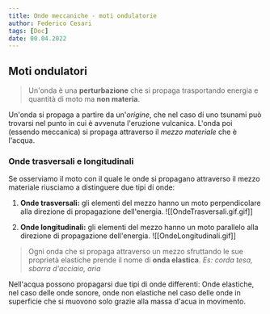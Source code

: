 ```yaml
---
title: Onde meccaniche - moti ondulatorie
author: Federico Cesari
tags: [Doc]
date: 00.04.2022
---
```

## Moti ondulatori
> Un'onda è una **perturbazione** che si propaga trasportando energia e quantità di moto ma **non materia**.

Un'onda si propaga a partire da un'*origine*, che nel caso di uno tsunami può trovarsi nel punto in cui è avvenuta l'eruzione vulcanica. L'onda poi (essendo meccanica) si propaga attraverso il *mezzo materiale* che è l'acqua.

### Onde trasversali e longitudinali
Se osserviamo il moto con il quale le onde si propagano attraverso il mezzo materiale riusciamo a distinguere due tipi di onde:
1. **Onde trasversali:** gli elementi del mezzo hanno un moto perpendicolare alla direzione di propagazione dell'energia. 
![[OndeTrasversali.gif.gif]]


2. **Onde longitudinali:** gli elementi del mezzo hanno un moto parallelo alla direzione di propagazione dell'energia.
![[OndeLongitudinali.gif]]
>Ogni onda che si propaga attraverso un mezzo sfruttando le sue proprietà elastiche prende il nome di **onda elastica**. *Es: corda tesa, sbarra d'acciaio, aria*

Nell'acqua possono propagarsi due tipi di onde differenti: Onde elastiche, nel caso delle onde sonore, onde non elastiche nel caso delle onde in superficie che si muovono solo grazie alla massa d'acua in movimento.

